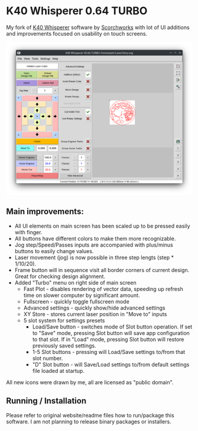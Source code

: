 # K40 Whisperer 0.64 TURBO

My fork of [K40 Whisperer](https://www.scorchworks.com/K40whisperer/k40whisperer.html) software by [Scorchworks](https://www.scorchworks.com/) with lot of UI additions and improvements focused on usability on touch screens.

![screenshot](https://github.com/AfBu/k40whisperer_turbo/blob/main/screenshot.png?raw=true)

## Main improvements:
* All UI elements on main screen has been scaled up to be pressed easily with finger.
* All buttons have different colors to make them more recognizable.
* Jog step/Speed/Passes inputs are accompanied with plus/minus buttons to easily change values.
* Laser movement (jog) is now possible in three step lengts (step * 1/10/20).
* Frame button will in sequence visit all border corners of current design. Great for checking design alignment.
* Added "Turbo" menu on right side of main screen
  * Fast Plot - disables rendering of vector data, speeding up refresh time on slower computer by significant amount.
  * Fullscreen - quickly toggle fullscreen mode
  * Advanced settings - quickly show/hide advanced settings
  * XY Store - stores current laser position in "Move to" inputs
  * 5 slot system for settings presets
    * Load/Save button - switches mode of Slot button operation. If set to "Save" mode, pressing Slot button will save app configuration to that slot. If in "Load" mode, pressing Slot button will restore previously saved settings.
    * 1-5 Slot buttons - pressing will Load/Save settings to/from that slot number.
    * "D" Slot button - will Save/Load settings to/from default settings file loaded at startup.
   
All new icons were drawn by me, all are licensed as "public domain".

## Running / Installation
Please refer to original website/readme files how to run/package this software. I am not planning to release binary packages or installers.
